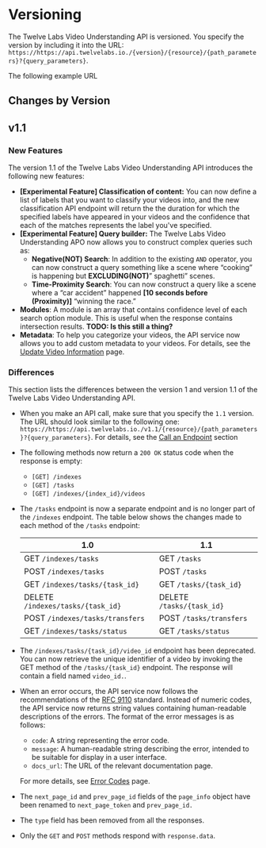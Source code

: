 # Versioning

The Twelve Labs Video Understanding API is versioned. You specify the version by including it into the URL: `https://https://api.twelvelabs.io./{version}/{resource}/{path_parameters}?{query_parameters}`.

The following example URL
## Changes by Version
## v1.1
### New Features

The version 1.1 of the Twelve Labs Video Understanding API introduces the following new features:

- **[Experimental Feature] Classification of content:** You can now define a list of labels that you want to classify your videos into, and the new classification API endpoint will return the the duration for which the specified labels have appeared in your videos and the confidence that each of the matches represents the label you've specified.
- **[Experimental Feature] Query builder:** The Twelve Labs Video Understanding APO now allows you to construct complex queries such as:
  - **Negative(NOT) Search**: In addition to the existing `AND` operator, you can now construct a query something like a scene where “cooking” is happening but **EXCLUDING(NOT)**” spaghetti” scenes.
  - **Time-Proximity Search**: You can now construct a query like a scene where a “car accident” happened **[10 seconds before (Proximity)]** “winning the race.”
- **Modules**: A module is an array that contains confidence level of each search option module. This is useful when the response contains intersection results. **TODO: Is this still a thing?**
- **Metadata**: To help you categorize your videos, the API service now allows you to add custom metadata to your videos. For details, see the [Update Video Information](/reference/updatevideoinformation) page.

### Differences

This section lists the differences between the version 1 and version 1.1 of the Twelve Labs Video Understanding API.

- When you make an API call, make sure that you specify the `1.1` version. The URL should look similar to the following one: `https://https://api.twelvelabs.io./v1.1/{resource}/{path_parameters}?{query_parameters}`. For details, see the [Call an Endpoint]() section
- The following methods now return a `200 OK` status code when the response is empty:
  - `[GET] /indexes`
  - `[GET] /tasks`
  - `[GET] /indexes/{index_id}/videos`

- The `/tasks` endpoint is now a separate endpoint and is no longer part of the `/indexes` endpoint. The table below shows the changes made to each method of the `/tasks` endpoint:

  | 1.0         | 1.1         |
  | ----------- | ----------- |
  | GET `/indexes/tasks` | GET `/tasks` |
  | POST `/indexes/tasks` | POST `/tasks` |
  | GET `/indexes/tasks/{task_id}` | GET `/tasks/{task_id}` |
  | DELETE `/indexes/tasks/{task_id}` | DELETE `/tasks/{task_id}` |
  | POST `/indexes/tasks/transfers` | POST `/tasks/transfers` |
  | GET `/indexes/tasks/status` | GET `/tasks/status` |

- The `/indexes/tasks/{task_id}/video_id` endpoint has been deprecated. You can now retrieve the unique identifier of a video by invoking the GET method of the `/tasks/{task_id}` endpoint. The response will contain a field named `video_id.`.

- When an error occurs, the API service now follows the recommendations of the [RFC 9110](https://www.rfc-editor.org/rfc/rfc9110.html) standard. Instead of numeric codes, the API service now returns string values containing human-readable descriptions of the errors. The format of the error messages is as follows:
  - `code`: A string representing the error code.
  - `message`: A human-readable string describing the error, intended to be suitable for display in a user interface.
  - `docs_url`: The URL of the relevant documentation page.

  For more details, see [Error Codes](/reference/error-codes) page.

- The `next_page_id` and `prev_page_id` fields of the `page_info` object have been renamed to `next_page_token` and `prev_page_id.`

- The `type` field has been removed from all the responses.

- Only the `GET` and `POST` methods respond with `response.data`.
